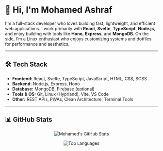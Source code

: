 # 👋 Hi, I'm Mohamed Ashraf

I'm a full-stack developer who loves building fast, lightweight, and efficient web applications. I work primarily with **React**, **Svelte**, **TypeScript**, **Node.js**, and enjoy building with tools like **Hono**, **Express**, and **MongoDB**. On the side, I'm a Linux enthusiast who enjoys customizing systems and dotfiles for performance and aesthetics.

---

## 🛠️ Tech Stack

- **Frontend:** React, Svelte, TypeScript, JavaScript, HTML, CSS, SCSS
- **Backend:** Node.js, Express, Hono
- **Database:** MongoDB, Firebase (optional)
- **Tools & OS:** Git, Linux (Hyprland), Vite, VS Code
- **Other:** REST APIs, PWAs, Clean Architecture, Terminal Tools

---

## 📊 GitHub Stats

<div align="center">

![Mohamed's GitHub Stats](https://github-readme-stats.vercel.app/api?username=mhmd1619&show_icons=true&theme=radical&count_private=true)

![Top Languages](https://github-readme-stats.vercel.app/api/top-langs/?username=mhmd1619&layout=compact&theme=radical&langs_count=10)

</div>
